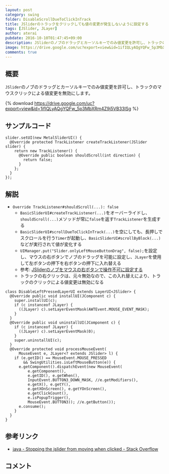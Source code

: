 ```yaml
---
layout: post
category: swing
folder: DisableScrollDueToClickInTrack
title: JSliderのトラックをクリックしても値の変更が発生しないように設定する
tags: [JSlider, JLayer]
author: aterai
pubdate: 2016-10-10T01:47:45+09:00
description: JSliderのノブのドラッグとカーソルキーでのみ値変更を許可し、トラックのマウスクリックによる値変更を無効にします。
image: https://drive.google.com/uc?export=view&id=1ifIQLyAQgYQFw_5p3MbXRm4Z9j5VB33lSg
comments: true
---
```

## 概要
`JSlider`のノブのドラッグとカーソルキーでのみ値変更を許可し、トラックのマウスクリックによる値変更を無効にします。

{% download https://drive.google.com/uc?export=view&id=1ifIQLyAQgYQFw_5p3MbXRm4Z9j5VB33lSg %}

## サンプルコード
<pre class="prettyprint"><code>slider.setUI(new MetalSliderUI() {
  @Override protected TrackListener createTrackListener(JSlider slider) {
    return new TrackListener() {
      @Override public boolean shouldScroll(int direction) {
        return false;
      }
    };
  }
});
</code></pre>

## 解説
- `Override TrackListener#shouldScroll(...): false`
    - `BasicSliderUI#createTrackListener(...)`をオーバーライドし、`shouldScroll(...)`メソッドが常に`false`を返す`TrackListener`を生成する
    - `BasicSliderUI#scrollDueToClickInTrack(...)`を空にしても、長押しでスクロールを行う`Timer`が起動し、`BasicSliderUI#scrollByBlock(...)`などが実行されて値が変化する
    - `UIManager.put("Slider.onlyLeftMouseButtonDrag", false);`を設定し、マウスの右ボタンでノブのドラッグを可能に設定し、`JLayer`を使用して左ボタンの押下を右ボタンの押下に入れ替える
    - 参考: [JSliderのノブをマウスの右ボタンで操作不可に設定する](https://ateraimemo.com/Swing/OnlyLeftMouseButtonDrag.html)
    - トラックの右クリックは、元々無効なので、この入れ替えにより、トラックのクリックによる値変更は無効になる

<!-- dummy comment line for breaking list -->

<pre class="prettyprint"><code>class DisableLeftPressedLayerUI extends LayerUI&lt;JSlider&gt; {
  @Override public void installUI(JComponent c) {
    super.installUI(c);
    if (c instanceof JLayer) {
      ((JLayer) c).setLayerEventMask(AWTEvent.MOUSE_EVENT_MASK);
    }
  }
  @Override public void uninstallUI(JComponent c) {
    if (c instanceof JLayer) {
      ((JLayer) c).setLayerEventMask(0);
    }
    super.uninstallUI(c);
  }
  @Override protected void processMouseEvent(
      MouseEvent e, JLayer&lt;? extends JSlider&gt; l) {
    if (e.getID() == MouseEvent.MOUSE_PRESSED
        &amp;&amp; SwingUtilities.isLeftMouseButton(e)) {
      e.getComponent().dispatchEvent(new MouseEvent(
          e.getComponent(),
          e.getID(), e.getWhen(),
          InputEvent.BUTTON3_DOWN_MASK, //e.getModifiers(),
          e.getX(), e.getY(),
          e.getXOnScreen(), e.getYOnScreen(),
          e.getClickCount(),
          e.isPopupTrigger(),
          MouseEvent.BUTTON3)); //e.getButton());
      e.consume();
    }
  }
}
</code></pre>

## 参考リンク
- [java - Stopping the jslider from moving when clicked - Stack Overflow](https://stackoverflow.com/questions/39904127/stopping-the-jslider-from-moving-when-clicked)

<!-- dummy comment line for breaking list -->

## コメント
